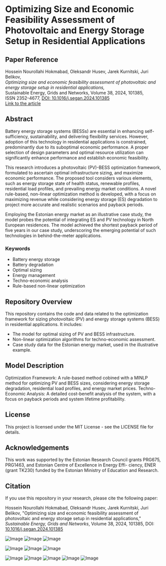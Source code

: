 # Optimizing Size and Economic Feasibility Assessment of Photovoltaic and Energy Storage Setup in Residential Applications

## Paper Reference

Hossein Nourollahi Hokmabad, Oleksandr Husev, Jarek Kurnitski, Juri Belikov,  
*Optimizing size and economic feasibility assessment of photovoltaic and energy storage setup in residential applications,*  
Sustainable Energy, Grids and Networks, Volume 38, 2024, 101385,  
ISSN 2352-4677, [DOI: 10.1016/j.segan.2024.101385](https://doi.org/10.1016/j.segan.2024.101385)  
[Link to the article](https://www.sciencedirect.com/science/article/pii/S2352467724001140)

## Abstract

Battery energy storage systems (BESSs) are essential in enhancing self-sufficiency, sustainability, and delivering flexibility services. However, adoption of this technology in residential applications is constrained, predominantly due to its suboptimal economic performance. A proper selection of design parameters and optimal resource utilization can significantly enhance performance and establish economic feasibility. 

This research introduces a photovoltaic (PV)-BESS optimization framework, formulated to ascertain optimal infrastructure sizing, and maximize economic performance. The proposed tool considers various elements, such as energy storage state of health status, renewable profiles, residential load profiles, and prevailing energy market conditions. A novel rule-based, non-linear optimization method is developed, with a focus on maximizing revenue while considering energy storage (ES) degradation to project more accurate and realistic scenarios and payback periods. 

Employing the Estonian energy market as an illustrative case study, the model probes the potential of integrating ES and PV technology in North European residences. The model achieved the shortest payback period of five years in our case study, underscoring the emerging potential of such technologies in behind-the-meter applications.

### Keywords
- Battery energy storage
- Battery degradation
- Optimal sizing
- Energy management
- Techno-economic analysis
- Rule-based non-linear optimization

## Repository Overview

This repository contains the code and data related to the optimization framework for sizing photovoltaic (PV) and energy storage systems (BESS) in residential applications. It includes:
- The model for optimal sizing of PV and BESS infrastructure.
- Non-linear optimization algorithms for techno-economic assessment.
- Case study data for the Estonian energy market, used in the illustrative example.

## Model Description

Optimization Framework: A rule-based method cobined with a MINLP method for optimizing PV and BESS sizes, considering energy storage degradation, residential load profiles, and energy market prices.
Techno-Economic Analysis: A detailed cost-benefit analysis of the system, with a focus on payback periods and system lifetime profitability.

## License
This project is licensed under the MIT License - see the LICENSE file for details.

## Acknowledgements

This work was supported by the Estonian Research Council grants PRG675, PRG1463, and Estonian Centre of Excellence in Energy Effi- ciency, ENER (grant TK230) funded by the Estonian Ministry of Education and Research. 

## Citation
If you use this repository in your research, please cite the following paper:

Hossein Nourollahi Hokmabad, Oleksandr Husev, Jarek Kurnitski, Juri Belikov, "Optimizing size and economic feasibility assessment of photovoltaic and energy storage setup in residential applications," *Sustainable Energy, Grids and Networks*, Volume 38, 2024, 101385, DOI: [10.1016/j.segan.2024.101385](https://doi.org/10.1016/j.segan.2024.101385)

![Image](https://github.com/user-attachments/assets/4a04164e-74a1-4187-bd13-94c388389db8)
![Image](https://github.com/user-attachments/assets/d1a39fb9-18c8-42d3-8583-1921ac50ee4f)
![Image](https://github.com/user-attachments/assets/5a2b6b3d-9995-4f65-a671-92c1c1876cc9)

![Image](https://github.com/user-attachments/assets/37ee5a4b-e491-415d-a8dd-e3921d261bca)
![Image](https://github.com/user-attachments/assets/25d1bc89-09b2-4691-83b8-8ea487b8c528)
![Image](https://github.com/user-attachments/assets/7b544ba2-9d94-49dc-bfbb-6018a4cf9bf2)

![Image](https://github.com/user-attachments/assets/576a2b5f-6ad1-41e0-892e-a0adfe61086a)
![Image](https://github.com/user-attachments/assets/0e6c430a-426a-47b6-91fa-2be7d59c09d0)
![Image](https://github.com/user-attachments/assets/534a14e8-9df6-445e-a15c-25659566c97d)
![Image](https://github.com/user-attachments/assets/a5a430bf-71a7-4c17-ace8-fd4ad1753915)
![Image](https://github.com/user-attachments/assets/3979a6a6-e8a9-42c0-a735-f32fb3b8445f)
